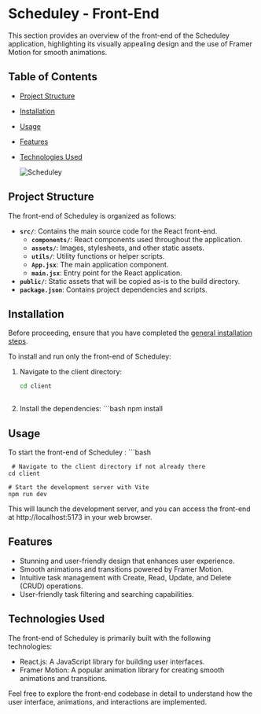 # Scheduley - Front-End

This section provides an overview of the front-end of the Scheduley application, highlighting its visually appealing design and the use of Framer Motion for smooth animations.

## Table of Contents

- [Project Structure](#project-structure)
- [Installation](#installation)
- [Usage](#usage)
- [Features](#features)
- [Technologies Used](#technologies-used)

   ![Scheduley](https://res.cloudinary.com/dljgkzwfz/image/upload/v1694432699/Github%20ReadMe%20Screenshots/Screenshot_75_r4nxoj.png)

## Project Structure

The front-end of Scheduley is organized as follows:

- **`src/`**: Contains the main source code for the React front-end.
  - **`components/`**: React components used throughout the application.
  - **`assets/`**: Images, stylesheets, and other static assets.
  - **`utils/`**: Utility functions or helper scripts.
  - **`App.jsx`**: The main application component.
  - **`main.jsx`**: Entry point for the React application.
- **`public/`**: Static assets that will be copied as-is to the build directory.
- **`package.json`**: Contains project dependencies and scripts.

## Installation

Before proceeding, ensure that you have completed the [general installation steps](../README.md#installation).

To install and run only the front-end of Scheduley:

  1. Navigate to the client directory:
     ```bash
     cd client
   
  2.  Install the dependencies:
    ```bash
     npm install


## Usage

To start the front-end of Scheduley :
    ```bash
    
     # Navigate to the client directory if not already there
    cd client
    
    # Start the development server with Vite
    npm run dev


This will launch the development server, and you can access the front-end at http://localhost:5173 in your web browser. 

## Features
- Stunning and user-friendly design that enhances user experience.
- Smooth animations and transitions powered by Framer Motion.
- Intuitive task management with Create, Read, Update, and Delete (CRUD) operations.
- User-friendly task filtering and searching capabilities.
  
## Technologies Used
The front-end of Scheduley is primarily built with the following technologies:

-  React.js: A JavaScript library for building user interfaces.
- Framer Motion: A popular animation library for creating smooth animations and transitions.

Feel free to explore the front-end codebase in detail to understand how the user interface, animations, and interactions are implemented.





